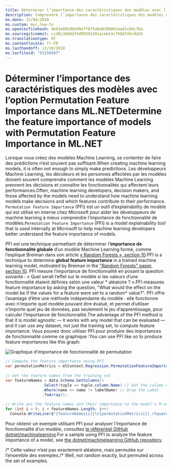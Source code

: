 ```yaml
---
title: Déterminer l’importance des caractéristiques des modèles avec l’option Permutation Feature Importance dans ML.NET
description: Comprendre l’importance des caractéristiques des modèles avec l’option Permutation Feature Importance dans ML.NET
ms.date: 12/04/2018
ms.custom: mvc,how-to
ms.openlocfilehash: 4b93e085dbb99e7f6f5a0a839b863aad1c69c7ba
ms.sourcegitcommit: ccd8c36b0d74d99291d41aceb14cf98d74dc9d2b
ms.translationtype: HT
ms.contentlocale: fr-FR
ms.lasthandoff: 12/10/2018
ms.locfileid: "53156567"
---
```

# <a name="determine-the-feature-importance-of-models-with-permutation-feature-importance-in-mlnet"></a><span data-ttu-id="f59e0-103">Déterminer l’importance des caractéristiques des modèles avec l’option Permutation Feature Importance dans ML.NET</span><span class="sxs-lookup"><span data-stu-id="f59e0-103">Determine the feature importance of models with Permutation Feature Importance in ML.NET</span></span>

<span data-ttu-id="f59e0-104">Lorsque vous créez des modèles Machine Learning, se contenter de faire des prédictions n’est souvent pas suffisant.</span><span class="sxs-lookup"><span data-stu-id="f59e0-104">When creating machine learning models, it is often not enough to simply make predictions.</span></span> <span data-ttu-id="f59e0-105">Les développeurs Machine Learning, les décideurs et les personnes affectées par les modèles doivent souvent comprendre comment les modèles Machine Learning prennent les décisions et connaître les fonctionnalités qui affectent leurs performances.</span><span class="sxs-lookup"><span data-stu-id="f59e0-105">Often, machine learning developers, decision makers, and those affected by the models need to understand how machine learning models make decisions and which features contribute to their performance.</span></span> <span data-ttu-id="f59e0-106">`Permutation Feature Importance` (PFI) est un outil d’explainability de modèle qui est utilisé en interne chez Microsoft pour aider les développeurs de machine learning à mieux comprendre l’importance de fonctionnalité de modèles.</span><span class="sxs-lookup"><span data-stu-id="f59e0-106">`Permutation Feature Importance` (PFI) is a model explainability tool that is used internally at Microsoft to help machine learning developers better understand the feature importance of models.</span></span>

<span data-ttu-id="f59e0-107">PFI est une technique permettant de déterminer l’**importance de fonctionnalité globale** d’un modèle Machine Learning formé, comme l’explique Breiman dans son article [« Random Forests », section 10](https://www.stat.berkeley.edu/~breiman/randomforest2001.pdf).</span><span class="sxs-lookup"><span data-stu-id="f59e0-107">PFI is a technique to determine **global feature importance** in a trained machine learning model, motivated by Breiman in the ["Random Forests" paper, section 10](https://www.stat.berkeley.edu/~breiman/randomforest2001.pdf).</span></span> <span data-ttu-id="f59e0-108">PFI mesure l’importance de fonctionnalité en posant la question suivante : « Quel serait l’effet sur le modèle si les valeurs d’une fonctionnalité étaient définies selon une valeur \* aléatoire ? ».</span><span class="sxs-lookup"><span data-stu-id="f59e0-108">PFI measures feature importance by asking the question, "What would the effect on the model be if the values for a feature were set to a random\* value?".</span></span> <span data-ttu-id="f59e0-109">PFI offre l’avantage d’être une méthode indépendante du modèle : elle fonctionne avec n’importe quel modèle pouvant être évalué, et permet d’utiliser n’importe quel jeu de données, pas seulement le jeu d’apprentissage, pour calculer l’importance de fonctionnalité.</span><span class="sxs-lookup"><span data-stu-id="f59e0-109">The advantage of the PFI method is that it is model agnostic — it works with any model that can be evaluated — and it can use any dataset, not just the training set, to compute feature importance.</span></span> <span data-ttu-id="f59e0-110">Vous pouvez donc utiliser PFI pour produire des importances de fonctionnalité comme ce graphique :</span><span class="sxs-lookup"><span data-stu-id="f59e0-110">You can use PFI like so to produce feature importances like this graph:</span></span>

![Graphique d’importance de fonctionnalité de permutation](./media/determine-global-feature-importance-in-model/pfi-graph.png)

```csharp
// Compute the feature importance using PFI
var permutationMetrics = mlContext.Regression.PermutationFeatureImportance(model, data);
 
// Get the feature names from the training set
var featureNames = data.Schema.GetColumns()
                .Select(tuple => tuple.column.Name) // Get the column names
                .Where(name => name != labelName) // Drop the Label
                .ToArray();
 
// Write out the feature names and their importance to the model's R-squared value
for (int i = 0; i < featureNames.Length; i++)
  Console.WriteLine($"{featureNames[i]}\t{permutationMetrics[i].rSquared:G4}");
```

<span data-ttu-id="f59e0-112">Pour obtenir un exemple utilisant PFI pour analyser l’importance de fonctionnalité d’un modèle, consultez [le référentiel GitHub dotnet/machinelearning](https://github.com/dotnet/machinelearning/blob/master/docs/samples/Microsoft.ML.Samples/Dynamic/PermutationFeatureImportance.cs).</span><span class="sxs-lookup"><span data-stu-id="f59e0-112">For a sample using PFI to analyze the feature importance of a model, see [the dotnet/machinelearning GitHub repository](https://github.com/dotnet/machinelearning/blob/master/docs/samples/Microsoft.ML.Samples/Dynamic/PermutationFeatureImportance.cs).</span></span>

<span data-ttu-id="f59e0-113">/\* Cette valeur n’est pas exactement aléatoire, mais permutée sur l’ensemble des exemples.</span><span class="sxs-lookup"><span data-stu-id="f59e0-113">/\* Well, not random exactly, but permuted across the set of examples.</span></span>
